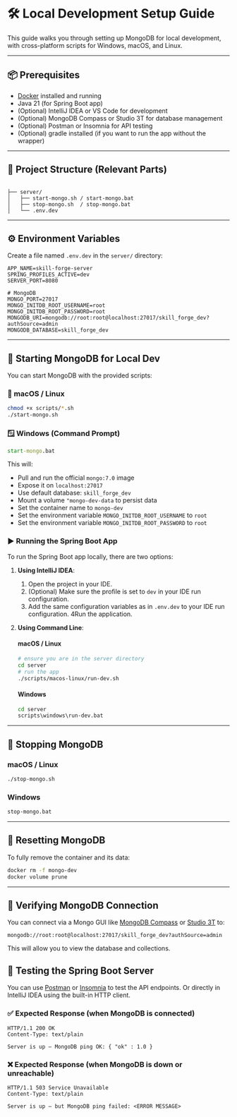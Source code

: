 # 🛠 Local Development Setup Guide

This guide walks you through setting up MongoDB for local development, with cross-platform scripts for Windows, macOS, and Linux.

---

## 📦 Prerequisites

- [Docker](https://www.docker.com/get-started) installed and running
- Java 21 (for Spring Boot app)
- (Optional) IntelliJ IDEA or VS Code for development
- (Optional) MongoDB Compass or Studio 3T for database management
- (Optional) Postman or Insomnia for API testing
- (Optional) gradle installed (if you want to run the app without the wrapper)
---

## 📁 Project Structure (Relevant Parts)

```

├── server/
│   ├── start-mongo.sh / start-mongo.bat
│   ├── stop-mongo.sh  / stop-mongo.bat
│   └── .env.dev

````

---

## ⚙️ Environment Variables

Create a file named `.env.dev` in the `server/` directory:

```env
APP_NAME=skill-forge-server
SPRING_PROFILES_ACTIVE=dev
SERVER_PORT=8080

# MongoDB
MONGO_PORT=27017
MONGO_INITDB_ROOT_USERNAME=root
MONGO_INITDB_ROOT_PASSWORD=root
MONGODB_URI=mongodb://root:root@localhost:27017/skill_forge_dev?authSource=admin
MONGODB_DATABASE=skill_forge_dev
```

---

## 🚀 Starting MongoDB for Local Dev

You can start MongoDB with the provided scripts:

### 🐧 macOS / Linux

```bash
chmod +x scripts/*.sh
./start-mongo.sh
```

### 🪟 Windows (Command Prompt)

```cmd
start-mongo.bat
```

This will:

* Pull and run the official `mongo:7.0` image
* Expose it on `localhost:27017`
* Use default database: `skill_forge_dev`
* Mount a volume `"mongo-dev-data` to persist data
* Set the container name to `mongo-dev`
* Set the environment variable `MONGO_INITDB_ROOT_USERNAME` to `root`
* Set the environment variable `MONGO_INITDB_ROOT_PASSWORD` to `root`

### ▶️ Running the Spring Boot App

To run the Spring Boot app locally, there are two options:
1. **Using IntelliJ IDEA**:
   1. Open the project in your IDE.
   2. (Optional) Make sure the profile is set to `dev` in your IDE run configuration.
   3. Add the same configuration variables as in `.env.dev` to your IDE run configuration.
   4Run the application.

2. **Using Command Line**:
    #### macOS / Linux
    ```bash
    # ensure you are in the server directory
    cd server
    # run the app
   ./scripts/macos-linux/run-dev.sh
    ````
    #### Windows
    ```cmd
    cd server
    scripts\windows\run-dev.bat
    ```

---
## 🛑 Stopping MongoDB
### macOS / Linux
```bash
./stop-mongo.sh
```

### Windows

```cmd
stop-mongo.bat
```

---

## 🧼 Resetting MongoDB

To fully remove the container and its data:

```bash
docker rm -f mongo-dev
docker volume prune
```

---

## 🧪 Verifying MongoDB Connection

You can connect via a Mongo GUI like [MongoDB Compass](https://www.mongodb.com/try/download/compass) or [Studio 3T](https://studio3t.com/download/) to:
```
mongodb://root:root@localhost:27017/skill_forge_dev?authSource=admin
```
This will allow you to view the database and collections.

## 🧪 Testing the Spring Boot Server

You can use [Postman](https://www.postman.com/downloads/) or [Insomnia](https://insomnia.rest/download) to test the API endpoints. Or directly in IntelliJ IDEA using the built-in HTTP client.

### ✅ Expected Response (when MongoDB is connected)
```http
HTTP/1.1 200 OK
Content-Type: text/plain

Server is up — MongoDB ping OK: { "ok" : 1.0 }
```
### ❌ Expected Response (when MongoDB is down or unreachable)
```http
HTTP/1.1 503 Service Unavailable
Content-Type: text/plain

Server is up — but MongoDB ping failed: <ERROR MESSAGE>
```